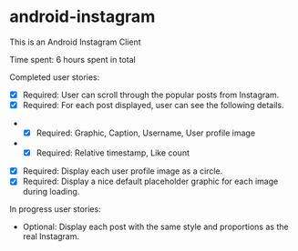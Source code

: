 # android-instagram

This is an Android Instagram Client

Time spent: 6 hours spent in total

Completed user stories:
* [x] Required: User can scroll through the popular posts from Instagram.
* [x] Required: For each post displayed, user can see the following details.
* * [x] Required: Graphic, Caption, Username, User profile image
* * [x] Required: Relative timestamp, Like count
* [x] Required: Display each user profile image as a circle.
* [x] Required: Display a nice default placeholder graphic for each image during loading.

In progress user stories:
* Optional: Display each post with the same style and proportions as the real Instagram.

